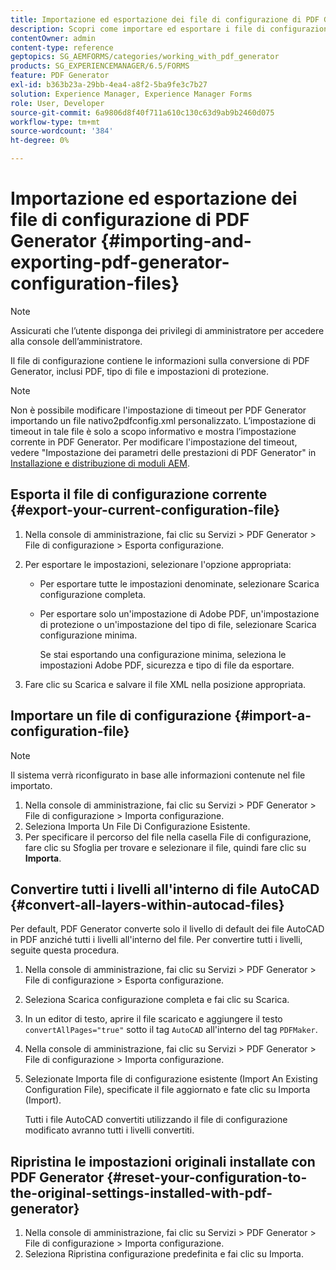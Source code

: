 ```yaml
---
title: Importazione ed esportazione dei file di configurazione di PDF Generator
description: Scopri come importare ed esportare i file di configurazione di PDF Generator.
contentOwner: admin
content-type: reference
geptopics: SG_AEMFORMS/categories/working_with_pdf_generator
products: SG_EXPERIENCEMANAGER/6.5/FORMS
feature: PDF Generator
exl-id: b363b23a-29bb-4ea4-a8f2-5ba9fe3c7b27
solution: Experience Manager, Experience Manager Forms
role: User, Developer
source-git-commit: 6a9806d8f40f711a610c130c63d9ab9b2460d075
workflow-type: tm+mt
source-wordcount: '384'
ht-degree: 0%

---
```


# Importazione ed esportazione dei file di configurazione di PDF Generator {#importing-and-exporting-pdf-generator-configuration-files}

>[!NOTE]
> 
> Assicurati che l’utente disponga dei privilegi di amministratore per accedere alla console dell’amministratore.

Il file di configurazione contiene le informazioni sulla conversione di PDF Generator, inclusi PDF, tipo di file e impostazioni di protezione.

>[!NOTE]
>
>Non è possibile modificare l&#39;impostazione di timeout per PDF Generator importando un file nativo2pdfconfig.xml personalizzato. L’impostazione di timeout in tale file è solo a scopo informativo e mostra l’impostazione corrente in PDF Generator. Per modificare l&#39;impostazione del timeout, vedere &quot;Impostazione dei parametri delle prestazioni di PDF Generator&quot; in [Installazione e distribuzione di moduli AEM](https://www.adobe.com/go/learn_aemforms_installJBoss_63).

## Esporta il file di configurazione corrente {#export-your-current-configuration-file}

1. Nella console di amministrazione, fai clic su Servizi > PDF Generator > File di configurazione > Esporta configurazione.
1. Per esportare le impostazioni, selezionare l&#39;opzione appropriata:

   * Per esportare tutte le impostazioni denominate, selezionare Scarica configurazione completa.
   * Per esportare solo un&#39;impostazione di Adobe PDF, un&#39;impostazione di protezione o un&#39;impostazione del tipo di file, selezionare Scarica configurazione minima.

     Se stai esportando una configurazione minima, seleziona le impostazioni Adobe PDF, sicurezza e tipo di file da esportare.

1. Fare clic su Scarica e salvare il file XML nella posizione appropriata.

## Importare un file di configurazione {#import-a-configuration-file}

>[!NOTE]
>
>Il sistema verrà riconfigurato in base alle informazioni contenute nel file importato.

1. Nella console di amministrazione, fai clic su Servizi > PDF Generator > File di configurazione > Importa configurazione.
1. Seleziona Importa Un File Di Configurazione Esistente.
1. Per specificare il percorso del file nella casella File di configurazione, fare clic su Sfoglia per trovare e selezionare il file, quindi fare clic su **Importa**.

## Convertire tutti i livelli all&#39;interno di file AutoCAD {#convert-all-layers-within-autocad-files}

Per default, PDF Generator converte solo il livello di default dei file AutoCAD in PDF anziché tutti i livelli all&#39;interno del file. Per convertire tutti i livelli, seguite questa procedura.

1. Nella console di amministrazione, fai clic su Servizi > PDF Generator > File di configurazione > Esporta configurazione.
1. Seleziona Scarica configurazione completa e fai clic su Scarica.
1. In un editor di testo, aprire il file scaricato e aggiungere il testo `convertAllPages="true"` sotto il tag `AutoCAD` all&#39;interno del tag `PDFMaker`.
1. Nella console di amministrazione, fai clic su Servizi > PDF Generator > File di configurazione > Importa configurazione.
1. Selezionate Importa file di configurazione esistente (Import An Existing Configuration File), specificate il file aggiornato e fate clic su Importa (Import).

   Tutti i file AutoCAD convertiti utilizzando il file di configurazione modificato avranno tutti i livelli convertiti.

## Ripristina le impostazioni originali installate con PDF Generator {#reset-your-configuration-to-the-original-settings-installed-with-pdf-generator}

1. Nella console di amministrazione, fai clic su Servizi > PDF Generator > File di configurazione > Importa configurazione.
1. Seleziona Ripristina configurazione predefinita e fai clic su Importa.
